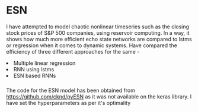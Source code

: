 # ESN
I have attempted to model chaotic nonlinear timeseries such as the closing stock prices of S&P 500 companies, using reservoir computing.
In a way, it shows how much more efficient echo state networks are compared to lstms or regression when it comes to dynamic systems.
Have compared the efficiency of three different approaches for the same - 
<li> Multiple linear regression
<li> RNN using lstms
<li> ESN based RNNs

###
The code for the ESN model has been obtained from https://github.com/cknd/pyESN as it was not available on the keras library. 
I have set the hyperparameters as per it's optimality 

